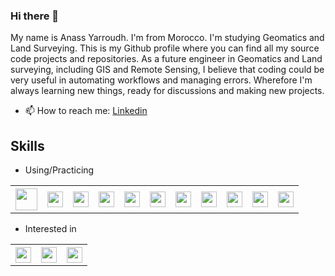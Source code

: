 ### Hi there 👋

My name is Anass Yarroudh. I'm from Morocco. I'm studying Geomatics and Land Surveying. This is my Github profile where you can find all my source code projects and repositories. As a future engineer in Geomatics and Land surveying, including GIS and Remote Sensing, I believe that coding could be very useful in automating workflows and managing errors. Wherefore I'm always learning new things, ready for discussions and making new projects.  
- 📫 How to reach me: [Linkedin](https://www.linkedin.com/in/anass-yarroudh/)  
## Skills

* Using/Practicing

<table>
  <tr>
    <th><div><img src="https://upload.wikimedia.org/wikipedia/commons/thumb/c/c3/Python-logo-notext.svg/768px-Python-logo-notext.svg.png" height="35"/></div></th>
    <th><div><img src="https://upload.wikimedia.org/wikipedia/commons/thumb/4/40/VB.NET_Logo.svg/1200px-VB.NET_Logo.svg.png" height="25"/></div></th>
    <th><div><img src="https://sql.sh/wp-content/uploads/2012/12/logo-postgresql-elephant.png" height="25"/></div></th>
    <th><div><img src="https://encrypted-tbn0.gstatic.com/images?q=tbn:ANd9GcSGW7laHsmriCfUFUZeMiP8Y_B5MLUU2Epa8kvbAwfcn9yfDMF9HXYv-zWBroS3tRsmVOs&usqp=CAU" height="25"/></div></th>
    <th><div><img src="http://pngimg.com/uploads/mysql/mysql_PNG23.png" height="25"/></div></th>
    <th><div><img src="https://www.mduvoisin.ch/images/tech/php_logo.png" height="25"/></div></th>
    <th><div><img src="https://upload.wikimedia.org/wikipedia/commons/thumb/6/61/HTML5_logo_and_wordmark.svg/512px-HTML5_logo_and_wordmark.svg.png" height="25"/></div></th>
    <th><div><img src="https://upload.wikimedia.org/wikipedia/commons/thumb/d/d5/CSS3_logo_and_wordmark.svg/1200px-CSS3_logo_and_wordmark.svg.png" height="25"/></div></th>
    <th><div><img src="https://upload.wikimedia.org/wikipedia/commons/thumb/9/99/Unofficial_JavaScript_logo_2.svg/1024px-Unofficial_JavaScript_logo_2.svg.png" height="25"/></div></th>
    <th><div><img src="https://miro.medium.com/max/480/1*YTnIluRNB5WWn-HhPIkoWQ.png" height="25"/></div></th>
    <th><div><img src="https://upload.wikimedia.org/wikipedia/commons/thumb/2/21/Matlab_Logo.png/667px-Matlab_Logo.png" height="25"/></div></th>
</table>  

* Interested in

<table>
  <tr>
    <th><div><img src="https://brandslogos.com/wp-content/uploads/images/large/java-logo-1.png" height="25"/></div></th>
    <th><div><img src="https://upload.wikimedia.org/wikipedia/commons/c/c1/Rlogo.png" height="25"/></div></th>
    <th><div><img src="https://upload.wikimedia.org/wikipedia/commons/thumb/1/18/ISO_C%2B%2B_Logo.svg/1822px-ISO_C%2B%2B_Logo.svg.png" height="25"/></div></th>
  </tr>
</table>
